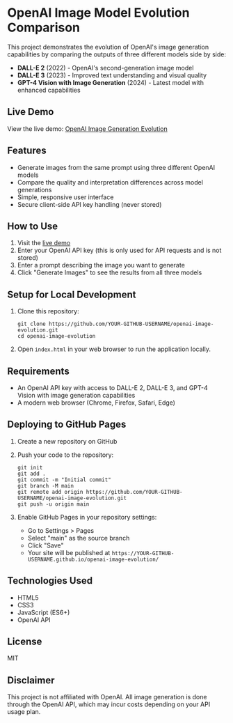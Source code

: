 # OpenAI Image Model Evolution Comparison

This project demonstrates the evolution of OpenAI's image generation capabilities by comparing the outputs of three different models side by side:
- **DALL-E 2** (2022) - OpenAI's second-generation image model
- **DALL-E 3** (2023) - Improved text understanding and visual quality
- **GPT-4 Vision with Image Generation** (2024) - Latest model with enhanced capabilities

## Live Demo

View the live demo: [OpenAI Image Generation Evolution](https://wonderwhy-er.github.io/openai-image-evolution/)

## Features

- Generate images from the same prompt using three different OpenAI models
- Compare the quality and interpretation differences across model generations
- Simple, responsive user interface
- Secure client-side API key handling (never stored)

## How to Use

1. Visit the [live demo](https://YOUR-GITHUB-USERNAME.github.io/openai-image-evolution/)
2. Enter your OpenAI API key (this is only used for API requests and is not stored)
3. Enter a prompt describing the image you want to generate
4. Click "Generate Images" to see the results from all three models

## Setup for Local Development

1. Clone this repository:
   ```
   git clone https://github.com/YOUR-GITHUB-USERNAME/openai-image-evolution.git
   cd openai-image-evolution
   ```

2. Open `index.html` in your web browser to run the application locally.

## Requirements

- An OpenAI API key with access to DALL-E 2, DALL-E 3, and GPT-4 Vision with image generation capabilities
- A modern web browser (Chrome, Firefox, Safari, Edge)

## Deploying to GitHub Pages

1. Create a new repository on GitHub
2. Push your code to the repository:
   ```
   git init
   git add .
   git commit -m "Initial commit"
   git branch -M main
   git remote add origin https://github.com/YOUR-GITHUB-USERNAME/openai-image-evolution.git
   git push -u origin main
   ```

3. Enable GitHub Pages in your repository settings:
   - Go to Settings > Pages
   - Select "main" as the source branch
   - Click "Save"
   - Your site will be published at `https://YOUR-GITHUB-USERNAME.github.io/openai-image-evolution/`

## Technologies Used

- HTML5
- CSS3
- JavaScript (ES6+)
- OpenAI API

## License

MIT

## Disclaimer

This project is not affiliated with OpenAI. All image generation is done through the OpenAI API, which may incur costs depending on your API usage plan.
